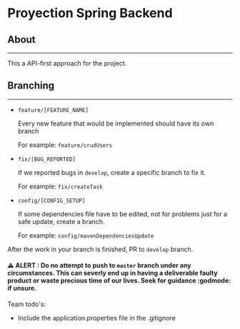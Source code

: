 # Proyection Spring Backend

## About
---
This a API-first approach for the project.

## Branching
---
- `feature/[FEATURE_NAME]`

  Every new feature that would be implemented should have its own branch
  
  For example: `feature/crudUsers`

- `fix/[BUG_REPORTED]`

  If we reported bugs in `develop`, create a specific branch to fix it.
  
  For example: `fix/createTask`

- `config/[CONFIG_SETUP]`

  If some dependencies file have to be edited, not for problems just for a safe update, create a branch.
  
  For example: `config/mavenDependenciesUpdate`

After the work in your branch is finished, PR to `develop` branch.
#### :warning: ALERT : Do no attempt to push to `master` branch under any circumstances. This can severly end up in having a deliverable faulty product or waste precious time of our lives. Seek for guidance :godmode: if unsure.

Team todo's:
- Include the application.properties file in the .gitignore
